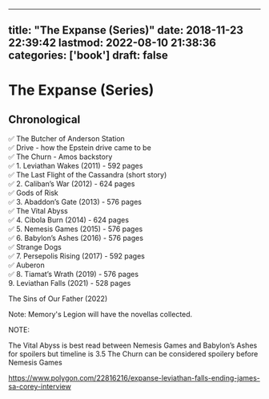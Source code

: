 
---
title: "The Expanse (Series)"
date: 2018-11-23 22:39:42
lastmod: 2022-08-10 21:38:36
categories: ['book']
draft: false
---


# The Expanse (Series)
## Chronological
✅ The Butcher of Anderson Station  
✅ Drive - how the Epstein drive came to be  
✅ The Churn - Amos backstory  
✅ 1. Leviathan Wakes (2011) - 592 pages  
✅ The Last Flight of the Cassandra (short story)  
✅ 2. Caliban’s War (2012) - 624 pages  
✅ Gods of Risk  
✅ 3. Abaddon’s Gate (2013) - 576 pages   
✅ The Vital Abyss  
✅ 4. Cibola Burn (2014) - 624 pages  
✅ 5. Nemesis Games (2015) - 576 pages  
✅ 6. Babylon’s Ashes (2016) - 576 pages  
✅ Strange Dogs  
✅ 7. Persepolis Rising (2017) - 592 pages  
✅ Auberon  
✅ 8. Tiamat’s Wrath (2019) - 576 pages  
9. Leviathan Falls (2021) - 528 pages  

The Sins of Our Father (2022)

Note: Memory's Legion will have the novellas collected.

NOTE:

The Vital Abyss is best read between Nemesis Games and Babylon’s Ashes for spoilers but timeline is 3.5
The Churn can be considered spoilery before Nemesis Games

https://www.polygon.com/22816216/expanse-leviathan-falls-ending-james-sa-corey-interview

<!-- #public #book -->

<!-- {BearID:61DA8511-7A1F-44C7-9BA8-514925B7F56B-10512-00000548DA55E23E} -->
